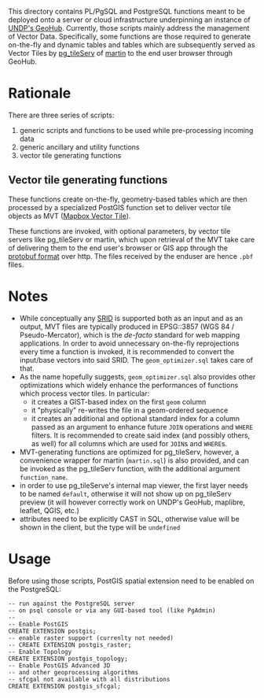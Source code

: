 This directory contains PL/PgSQL and PostgreSQL functions meant to be deployed 
onto a server or cloud infrastructure underpinning an instance of [UNDP's GeoHub](https://undpgeohub.org/).
Currently, those scripts mainly address the management of Vector Data. 
Specifically, some functions are those required to generate on-the-fly and dynamic tables and tables
which are subsequently served as Vector Tiles by [pg_tileServ](https://github.com/CrunchyData/pg_tileserv) of [martin](https://github.com/maplibre/martin) to the end user browser through GeoHub. 

# Rationale


There are three series of scripts:

1. generic scripts and functions to be used while pre-processing incoming data
2. generic ancillary and utility functions
3. vector tile generating functions

## Vector tile generating functions


These functions create on-the-fly, geometry-based tables which are then processed by a specialized PostGIS function set to deliver vector tile objects as MVT ([Mapbox Vector Tile](https://docs.mapbox.com/data/tilesets/guides/vector-tiles-standards/)).

These functions are invoked, with optional parameters, by vector tile servers like pg_tileServ or martin, which upon retrieval of the MVT take care of delivering them to the end user's browser or GIS app through the [protobuf format](https://developers.google.com/protocol-buffers) over http.
The  files received by the enduser are hence `.pbf` files.

# Notes


- While conceptually any [SRID](https://en.wikipedia.org/wiki/Spatial_reference_system) is supported both as an input and as an output, MVT files are typically produced in EPSG::3857 (WGS 84 / Pseudo-Mercator), which is the _de-facto_ standard for web mapping applications. In order to avoid unnecessary on-the-fly reprojections every time a function is invoked, it is recommended to convert the input/base vectors into said SRID. The `geom_optimizer.sql` takes care of that.   
- As the name hopefully suggests, `geom_optimizer.sql` also provides other optimizations which widely enhance the performances of functions which process vector tiles. In particular:
  - it creates a GIST-based index on the first `geom` column
  - it "physically" re-writes the file in a geom-ordered sequence
  - it creates an additional and optional standard index for a column passed as an argument to enhance future `JOIN` operations and `WHERE` filters. It is recommended to create said index (and possibly others, as well) for all columns which are used for `JOIN`s and `WHERE`s.
- MVT-generating functions are optimized for pg_tileServ, however, a convenience wrapper for martin (`martin.sql`) is also provided, and can be invoked as the pg_tileServ function, with the additional argument `function_name`.
- in order to use pg_tileServe's internal map viewer, the first layer needs to be named `default`, otherwise it will not show up on pg_tileServ preview (it will however correctly work on UNDP's GeoHub, maplibre, leaflet, QGIS, etc.)
- attributes need to be explicitly CAST in SQL, otherwise value will be shown in the client, but the type will be `undefined`

# Usage


Before using those scripts, PostGIS spatial extension need to be enabled on the PostgreSQL:

```
-- run against the PostgreSQL server 
-- on psql console or via any GUI-based tool (like PgAdmin)
-- 
-- Enable PostGIS
CREATE EXTENSION postgis;
-- enable raster support (currenlty not needed)
-- CREATE EXTENSION postgis_raster;
-- Enable Topology
CREATE EXTENSION postgis_topology;
-- Enable PostGIS Advanced 3D
-- and other geoprocessing algorithms
-- sfcgal not available with all distributions
CREATE EXTENSION postgis_sfcgal;
```